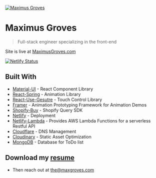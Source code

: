 <a href="https://www.maximusgroves.com"><img src="https://res.cloudinary.com/maximus/image/upload/v1652155709/remote_maximus/readmebanner2_rfecmo.jpg" title="Maximus Groves" alt="Maximus Groves"></a>

# Maximus Groves

> Full-stack engineer specializing in the front-end

Site is live at [MaximusGroves.com](https://www.maximusgroves.com)

[![Netlify Status](https://api.netlify.com/api/v1/badges/014f9e9c-43eb-457c-8b61-3fe0af5645db/deploy-status)](https://app.netlify.com/sites/priceless-kalam-dce8b1/deploys)

## Built With

- [Material-UI](https://material-ui.com/) - React Component Library
- [React-Spring](https://www.react-spring.io/) - Animation Library
- [React-Use-Gesutre](https://github.com/react-spring/react-use-gesture) - Touch Control Library
- [Framer](https://www.framer.com/) - Animation Prototyping Framework for Animation Demos
- [Shopify-Buy](https://github.com/Shopify/js-buy-sdk) - Shopify Query SDK
- [Netlify](https://www.netlify.com/) - Deployment
- [Netlify-Lambda](https://www.netlify.com/products/functions/) - Provides AWS Lambda Functions for a serverless Restful API
- [Cloudflare](https://www.cloudflare.com//) - DNS Management
- [Cloudinary](https://cloudinary.com//) - Static Asset Optimization
- [MongoDB](https://www.mongodb.com/) - Database for ToDo list

## Download my [resume](https://www.maximusgroves.com/data/MaxGrovesResume2022.pdf)

- Then reach out at [the@maxgroves.com](mailto:the@maxgroves.com)
